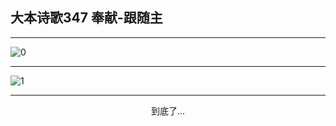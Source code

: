 
## 大本诗歌347 奉献-跟随主
        
<div id="aplayer0"></div>

---

<img alt="0" data-original="/data/d0347/0.png">

---

<img alt="1" data-original="/data/d0347/1.png">

---

<p style="text-align: center">到底了...</p>

<script src="/js/dist-view.js"></script>

<script>
MAIN.id = 'd0347';
        
const ap0 = new APlayer({
    container: document.getElementById('aplayer0'),
    volume: 1,
    loop: 'none',
    preload: 'none',
    audio: [{
        name: '大本诗歌347.mp3',
        artist: '大本诗歌',
        url: 'https://res.wx.qq.com/voice/getvoice?mediaid=MzI0NTk3MDM5M18yMjQ3NDkxODQw',
        cover: '/favicon'
    }]
});
</script>
